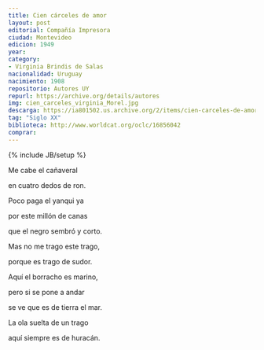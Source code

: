 ```yaml
---
title: Cien cárceles de amor
layout: post
editorial: Compañía Impresora
ciudad: Montevideo
edicion: 1949 
year:
category: 
- Virginia Brindis de Salas
nacionalidad: Uruguay
nacimiento: 1908
repositorio: Autores UY
repurl: https://archive.org/details/autores
img: cien_carceles_virginia_Morel.jpg
descarga: https://ia801502.us.archive.org/2/items/cien-carceles-de-amor-virginia-brindis-de-salas/Cien%20c%C3%A1rceles%20de%20amor%20-%20Virginia%20Brindis%20de%20Salas.pdf
tag: "Siglo XX"
biblioteca: http://www.worldcat.org/oclc/16856042
comprar: 
---
```

{% include JB/setup %}

Me cabe el cañaveral
 
en cuatro dedos de ron.
 
Poco paga el yanqui ya
 
por este millón de canas
 
que el negro sembró y corto.
 
Mas no me trago este trago,

porque es trago de sudor.
 
Aquí el borracho es marino,
 
pero si se pone a andar
 
se ve que es de tierra el mar.
 
La ola suelta de un trago
 
aquí siempre es de huracán.
